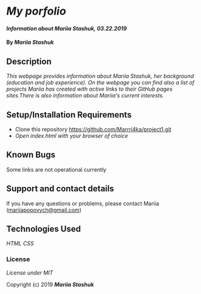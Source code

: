 # _My porfolio_

#### _Information about Mariia Stashuk, 03.22.2019_

#### By _**Mariia Stashuk**_

## Description

_This webpage provides information about Mariia Stashuk, her background (education and job experience).
On the webpage you can find also a list of projects Mariia has created with active links to their GitHub pages sites.There is also information about Mariia's current interests._


## Setup/Installation Requirements


* Clone this repository https://github.com/Marrri4ka/project1.git
* _Open index.html with your browser of choice_

## Known Bugs

Some links are not operational currently

## Support and contact details

If you have any questions or problems, please contact Mariia (mariiapopovych@gmail.com)

## Technologies Used

_HTML_
_CSS_

### License

*License under MIT*

Copyright (c) 2019 **_Mariia Stashuk_**
